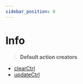 ```yaml
---
sidebar_position: 0
---
```


# Info

> **Default action creators**

- [clearCtrl](/docs/api-reference/action-creators/clearCtrl)
- [updateCtrl](/docs/api-reference/action-creators/updateCtrl)

